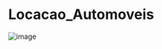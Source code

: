 # Locacao_Automoveis

![image](https://github.com/soaresy/Loca-o_Veiculos/assets/144077766/c2b67361-1252-4c0b-ba99-1bd1bd53710f)
